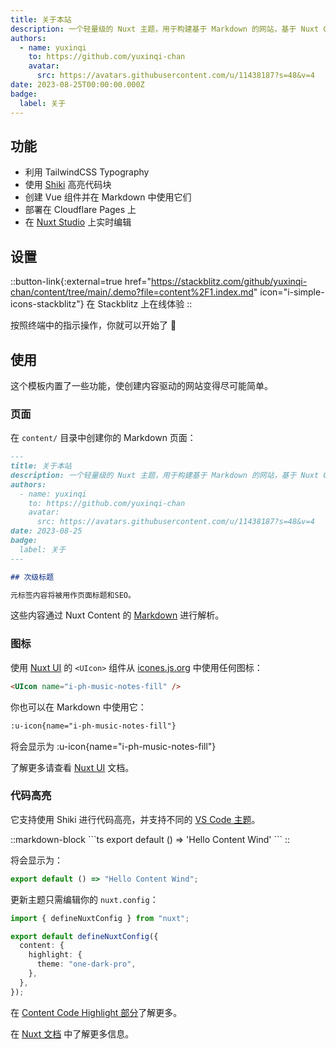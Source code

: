 ```yaml
---
title: 关于本站
description: 一个轻量级的 Nuxt 主题，用于构建基于 Markdown 的网站，基于 Nuxt Content 和 TailwindCSS ✨
authors:
  - name: yuxinqi
    to: https://github.com/yuxinqi-chan
    avatar:
      src: https://avatars.githubusercontent.com/u/11438187?s=48&v=4
date: 2023-08-25T00:00:00.000Z
badge:
  label: 关于
---
```


## 功能

- 利用 TailwindCSS Typography
- 使用 [Shiki](https://shiki.matsu.io) 高亮代码块
- 创建 Vue 组件并在 Markdown 中使用它们
- 部署在 Cloudflare Pages 上
- 在 [Nuxt Studio](https://nuxt.studio) 上实时编辑

## 设置

::button-link{:external=true href="https://stackblitz.com/github/yuxinqi-chan/content/tree/main/.demo?file=content%2F1.index.md" icon="i-simple-icons-stackblitz"}
在 Stackblitz 上在线体验
::

按照终端中的指示操作，你就可以开始了 🚀

## 使用

这个模板内置了一些功能，使创建内容驱动的网站变得尽可能简单。

### 页面

在 `content/` 目录中创建你的 Markdown 页面：

```md [content/about.md]
---
title: 关于本站
description: 一个轻量级的 Nuxt 主题，用于构建基于 Markdown 的网站，基于 Nuxt Content 和 TailwindCSS ✨
authors:
  - name: yuxinqi
    to: https://github.com/yuxinqi-chan
    avatar:
      src: https://avatars.githubusercontent.com/u/11438187?s=48&v=4
date: 2023-08-25
badge:
  label: 关于
---

## 次级标题

元标签内容将被用作页面标题和SEO。
```

这些内容通过 Nuxt Content 的 [Markdown](https://content.nuxt.com/usage/markdown) 进行解析。

### 图标

使用 [Nuxt UI](https://ui.nuxt.com/components/icon) 的 `<UIcon>` 组件从 [icones.js.org](https://icones.js.org) 中使用任何图标：

```html
<UIcon name="i-ph-music-notes-fill" />
```

你也可以在 Markdown 中使用它：

```md
:u-icon{name="i-ph-music-notes-fill"}
```

将会显示为 :u-icon{name="i-ph-music-notes-fill"}

了解更多请查看 [Nuxt UI](https://ui.nuxt.com/components/icon) 文档。

### 代码高亮

它支持使用 Shiki 进行代码高亮，并支持不同的 [VS Code 主题](https://github.com/shikijs/shiki/blob/main/docs/themes.md#all-themes)。

::markdown-block
\`\`\`ts
export default () => 'Hello Content Wind'
\`\`\`
::

将会显示为：

```ts
export default () => "Hello Content Wind";
```

更新主题只需编辑你的 `nuxt.config`：

```ts
import { defineNuxtConfig } from "nuxt";

export default defineNuxtConfig({
  content: {
    highlight: {
      theme: "one-dark-pro",
    },
  },
});
```

在 [Content Code Highlight 部分](https://content.nuxt.com/get-started/configuration#highlight)了解更多。

在 [Nuxt 文档](https://nuxt.com/docs/getting-started/deployment) 中了解更多信息。
